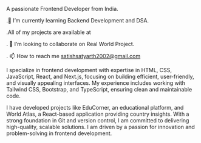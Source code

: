   A passionate Frontend Developer from India.
  
  .🌱 I’m currently learning Backend Development and DSA.
  
  .All of my projects are available at
  
  
. 💞️ I’m looking to collaborate on Real World Project.

. 📫 How to reach me
  satishsatyarth2002@gmail.com
  

I specialize in frontend development with expertise in HTML, CSS, JavaScript, React, and Next.js, focusing on building efficient, user-friendly, and visually appealing interfaces. My experience includes working with Tailwind CSS, Bootstrap, and TypeScript, ensuring clean and maintainable code.

I have developed projects like EduCorner, an educational platform, and World Atlas, a React-based application providing country insights. With a strong foundation in Git and version control, I am committed to delivering high-quality, scalable solutions. I am driven by a passion for innovation and problem-solving in frontend development.
